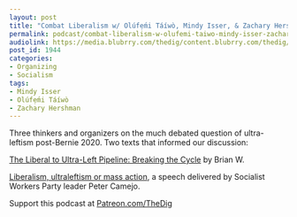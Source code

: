 ```yaml
---
layout: post
title: "Combat Liberalism w/ Olúfẹ́mi Táíwò, Mindy Isser, & Zachary Hershman"
permalink: podcast/combat-liberalism-w-olufemi-taiwo-mindy-isser-zachary-hershman
audiolink: https://media.blubrry.com/thedig/content.blubrry.com/thedig/The_Dig-EP_302-CombatLibs.mp3
post_id: 1944
categories: 
- Organizing
- Socialism
tags: 
- Mindy Isser
- Olúfẹ́mi Táíwò
- Zachary Hershman
---
```


Three thinkers and organizers on the much debated question of ultra-leftism post-Bernie 2020. Two texts that informed our discussion: 

[The Liberal to Ultra-Left Pipeline: Breaking the Cycle](https://washingtonsocialist.mdcdsa.org/ws-articles/21-03-breaking-the-cycle) by Brian W. 

[Liberalism, ultraleftism or mass action](https://www.marxists.org/archive/camejo/1970/ultraleftismormassaction.htm), a speech delivered by Socialist Workers Party leader Peter Camejo.

Support this podcast at 
[Patreon.com/TheDig](http://Patreon.com/TheDig)